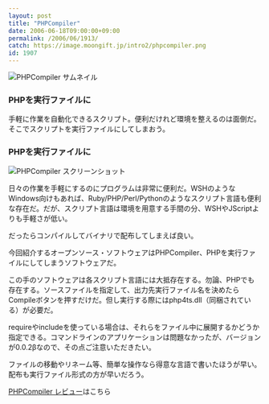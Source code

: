 ```yaml
---
layout: post
title: "PHPCompiler"
date: 2006-06-18T09:00:00+09:00
permalink: /2006/06/1913/
catch: https://image.moongift.jp/intro2/phpcompiler.png
id: 1907
---
```

 ![PHPCompiler サムネイル](https://image.moongift.jp/intro2/phpcompiler.t.png "PHPCompiler サムネイル")
  

### PHPを実行ファイルに
  
手軽に作業を自動化できるスクリプト。便利だけれど環境を整えるのは面倒だ。そこでスクリプトを実行ファイルにしてしまおう。  
<!--more-->  

### PHPを実行ファイルに
  

![PHPCompiler スクリーンショット](https://image.moongift.jp/intro2/phpcompiler.png "PHPCompiler スクリーンショット")

  

日々の作業を手軽にするのにプログラムは非常に便利だ。WSHのようなWindows向けもあれば、Ruby/PHP/Perl/Pythonのようなスクリプト言語も便利な存在だ。だが、スクリプト言語は環境を用意する手間の分、WSHやJScriptよりも手軽さが低い。

  

だったらコンパイルしてバイナリで配布してしまえば良い。

  

今回紹介するオープンソース・ソフトウェアはPHPCompiler、PHPを実行ファイルにしてしまうソフトウェアだ。

  

この手のソフトウェアは各スクリプト言語には大抵存在する。勿論、PHPでも存在する。ソースファイルを指定して、出力先実行ファイル名を決めたらCompileボタンを押すだけだ。但し実行する際にはphp4ts.dll（同梱されている）が必要だ。

  

requireやincludeを使っている場合は、それらをファイル中に展開するかどうか指定できる。コマンドラインのアプリケーションは問題なかったが、バージョンが0.0.2βなので、その点ご注意いただきたい。

  

ファイルの移動やリネーム等、簡単な操作なら得意な言語で書いたほうが早い。配布も実行ファイル形式の方が早いだろう。

  

[PHPCompiler レビュー](http://oss.moongift.jp/review/i-1917.html)はこちら

